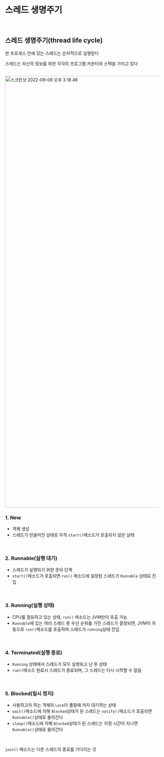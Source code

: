 # 스레드 생명주기
<br>

## 스레드 생명주기(thread life cycle)
한 프로세스 안에 있는 스레드는 순차적으로 실행된다
<br>

스레드는 자신의 정보를 위한 각각의 프로그램 카운터와 스택을 가지고 있다

<br>

<img width="1413" alt="스크린샷 2022-09-06 오후 3 18 46" src="https://user-images.githubusercontent.com/103838236/188560855-3386f53a-cde7-4246-8277-0f4b2fe9d93a.png">

<br>

### 1. New
- 객체 생성
- 스레드가 만들어진 상태로 아직 `start()`메소드가 호출되지 않은 상태

<br>

### 2. Runnable(실행 대기)
- 스레드가 실행되기 위한 준비 단계
- `start()`메소드가 호출되면 `run()` 메소드에 설정된 스레드가 `Runnable` 상태로 진입

<br>

### 3. Running(실행 상태)
- CPU를 점유하고 있는 상태, `run()` 메소드는 JVM만이 호출 가능
- `Runnable`에 있는 여러 스레드 중 우선 순위를 가진 스레드가 결정되면, JVM이 자동으로 `run()`메소드를 호출하여 스레드가 `running`상태 진입

<br>

### 4. Terminated(실행 종료)
- `Running` 상태에서 스레드가 모두 실행되고 난 후 상태
- `run()`메소드 완료시 스레드가 종료되며, 그 스레드는 다시 시작할 수 없음

<br>

### 5. Blocked(일시 정지)
- 사용하고자 하는 객체의 `Lock`이 풀릴때 까지 대기하는 상태
- `wait()`메소드에 의해 `Blocked`상태가 된 스레드는 `notify()`메소드가 호출되면 `Runnable()`상태로 돌아간다
- `sleep()`메소드에 의해 `Blocked`상태가 된 스레드는 지정 시간이 지나면 `Runnable()`상태로 돌아간다

<br>

`join()` 메소드는 다른 스레드의 종료를 기다리는 것
